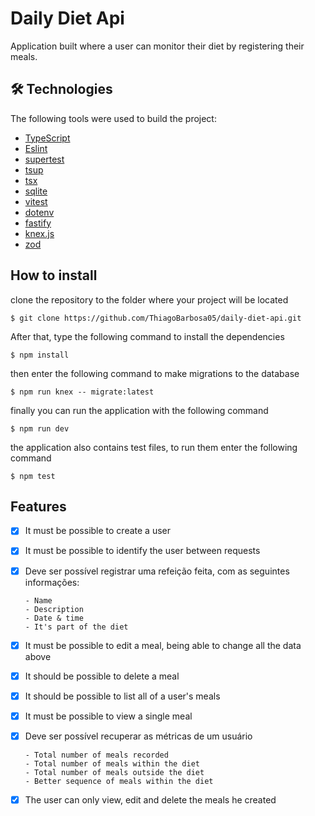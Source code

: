 <h1>Daily Diet Api</h1>

<p>Application built where a user can monitor their diet by registering their meals.</p>

## 🛠 Technologies

The following tools were used to build the project:

- [TypeScript](https://www.typescriptlang.org/) 
- [Eslint](https://eslint.org/) 
- [supertest](https://www.npmjs.com/package/supertest) 
- [tsup](https://github.com/egoist/tsup) 
- [tsx](https://www.npmjs.com/package/tsx) 
- [sqlite](https://www.sqlite.org/index.html) 
- [vitest](https://vitest.dev/) 
- [dotenv](https://www.npmjs.com/package/dotenv)
- [fastify](https://fastify.dev/)
- [knex.js](https://knexjs.org/) 
- [zod](https://zod.dev/) 



## How to install


clone the repository to the folder where your project will be located
```
$ git clone https://github.com/ThiagoBarbosa05/daily-diet-api.git
```

After that, type the following command to install the dependencies
```
$ npm install
```

then enter the following command to make migrations to the database
```
$ npm run knex -- migrate:latest
```

finally you can run the application with the following command
```
$ npm run dev
```

the application also contains test files, to run them enter the following command
```
$ npm test
```

## Features
- [x] It must be possible to create a user
- [x] It must be possible to identify the user between requests
- [x] Deve ser possível registrar uma refeição feita, com as seguintes informações: 

      - Name
      - Description
      - Date & time
      - It's part of the diet
      
- [x] It must be possible to edit a meal, being able to change all the data above
- [x] It should be possible to delete a meal
- [x] It should be possible to list all of a user's meals
- [x] It must be possible to view a single meal
- [x] Deve ser possível recuperar as métricas de um usuário
      
      - Total number of meals recorded
      - Total number of meals within the diet
      - Total number of meals outside the diet
      - Better sequence of meals within the diet
      
- [x] The user can only view, edit and delete the meals he created

